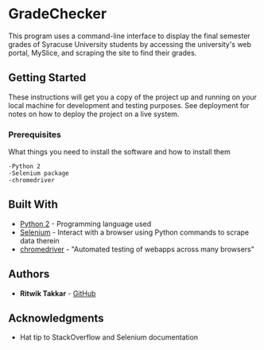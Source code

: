 # GradeChecker 

This program uses a command-line interface to display the final semester grades of Syracuse University students by accessing the university's web portal, MySlice, and scraping the site to find their grades. 

## Getting Started

These instructions will get you a copy of the project up and running on your local machine for development and testing purposes. See deployment for notes on how to deploy the project on a live system.

### Prerequisites

What things you need to install the software and how to install them

```
-Python 2
-Selenium package
-chromedriver
```

## Built With

* [Python 2](https://www.python.org/downloads/release/python-272/) - Programming language used
* [Selenium](https://selenium-python.readthedocs.io/) - Interact with a browser using Python commands to scrape data therein
* [chromedriver](https://chromedriver.chromium.org/) - "Automated testing of webapps across many browsers"


## Authors

* **Ritwik Takkar** - [GitHub](https://github.com/rtakk)

## Acknowledgments

* Hat tip to StackOverflow and Selenium documentation
